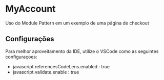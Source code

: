 # MyAccount
Uso do Module Pattern em um exemplo de uma página de checkout

## Configurações
Para melhor aproveitamento da IDE, utilize o VSCode como as seguintes configuraçoes:

 * javascript.referencesCodeLens.enabled : true
 * javascript.validate.enable : true

